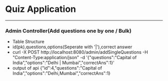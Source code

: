 # Quiz Application 
---
### Admin Controller(Add questions one by one / Bulk)

- Table Structure
- id(pk),questions,options(Seperate with '|'),correct answer
- curl -X POST http://localhost:8080/admin/addSingleQuestions -H "Content-Type:application/json" -d '{"questions":"Capital of India","options":"Delhi | Mumbai","correctAns":1}'
- output of api
  {"id":4,"questions":"Capital of India","options":"Delhi,Mumbai","correctAns":1}

  